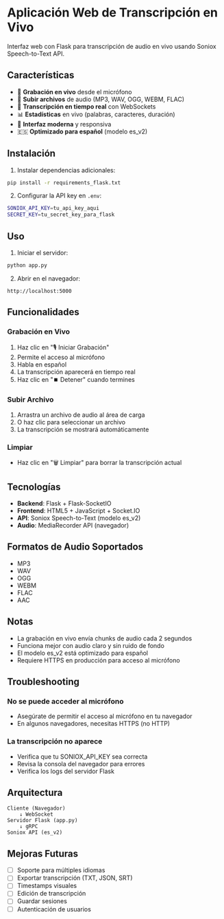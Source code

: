 # Aplicación Web de Transcripción en Vivo

Interfaz web con Flask para transcripción de audio en vivo usando Soniox Speech-to-Text API.

## Características

- 🎤 **Grabación en vivo** desde el micrófono
- 📁 **Subir archivos** de audio (MP3, WAV, OGG, WEBM, FLAC)
- 🔄 **Transcripción en tiempo real** con WebSockets
- 📊 **Estadísticas** en vivo (palabras, caracteres, duración)
- 🎨 **Interfaz moderna** y responsiva
- 🇪🇸 **Optimizado para español** (modelo es_v2)

## Instalación

1. Instalar dependencias adicionales:
```bash
pip install -r requirements_flask.txt
```

2. Configurar la API key en `.env`:
```bash
SONIOX_API_KEY=tu_api_key_aqui
SECRET_KEY=tu_secret_key_para_flask
```

## Uso

1. Iniciar el servidor:
```bash
python app.py
```

2. Abrir en el navegador:
```
http://localhost:5000
```

## Funcionalidades

### Grabación en Vivo
1. Haz clic en "🎙️ Iniciar Grabación"
2. Permite el acceso al micrófono
3. Habla en español
4. La transcripción aparecerá en tiempo real
5. Haz clic en "⏹️ Detener" cuando termines

### Subir Archivo
1. Arrastra un archivo de audio al área de carga
2. O haz clic para seleccionar un archivo
3. La transcripción se mostrará automáticamente

### Limpiar
- Haz clic en "🗑️ Limpiar" para borrar la transcripción actual

## Tecnologías

- **Backend**: Flask + Flask-SocketIO
- **Frontend**: HTML5 + JavaScript + Socket.IO
- **API**: Soniox Speech-to-Text (modelo es_v2)
- **Audio**: MediaRecorder API (navegador)

## Formatos de Audio Soportados

- MP3
- WAV
- OGG
- WEBM
- FLAC
- AAC

## Notas

- La grabación en vivo envía chunks de audio cada 2 segundos
- Funciona mejor con audio claro y sin ruido de fondo
- El modelo es_v2 está optimizado para español
- Requiere HTTPS en producción para acceso al micrófono

## Troubleshooting

### No se puede acceder al micrófono
- Asegúrate de permitir el acceso al micrófono en tu navegador
- En algunos navegadores, necesitas HTTPS (no HTTP)

### La transcripción no aparece
- Verifica que tu SONIOX_API_KEY sea correcta
- Revisa la consola del navegador para errores
- Verifica los logs del servidor Flask

## Arquitectura

```
Cliente (Navegador)
    ↓ WebSocket
Servidor Flask (app.py)
    ↓ gRPC
Soniox API (es_v2)
```

## Mejoras Futuras

- [ ] Soporte para múltiples idiomas
- [ ] Exportar transcripción (TXT, JSON, SRT)
- [ ] Timestamps visuales
- [ ] Edición de transcripción
- [ ] Guardar sesiones
- [ ] Autenticación de usuarios
